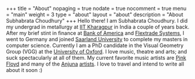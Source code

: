+++
title = "About"
nopaging = true
nodate = true
nocomment = true
menu = "main"
weight = 3
type = "about"
layout = "about"
description = "About Subhabrata Choudhury"
+++
Hello there! I am Subhabrata Choudhury. I did my undergrad in metallurgy at <a target="_blank" href="https://en.wikipedia.org/wiki/Indian_Institute_of_Technology_Kharagpur">IIT Kharagpur</a> in India a couple of years back. After my brief stint in finance at <a target="_blank" href="https://en.wikipedia.org/wiki/Bank_of_America">Bank of America</a> and <a target="_blank" href="https://flextrade.com/about/">Flextrade Systems</a>, I went to Germany and joined <a target="_blank" href="https://en.wikipedia.org/wiki/Saarland_University">Saarland University</a> to complete my masters in computer science. Currently I am a PhD candidate in the Visual Geometry Group (VGG) at the <a target="_blank" href="https://en.wikipedia.org/wiki/University_of_Oxford">University of Oxford</a>. I love music, theatre and arts; and suck spectacularly at all of them. My current favorite music artists are <a target="_blank" href="https://en.wikipedia.org/wiki/Pink_Floyd">Pink Floyd</a> and many of the <a target="_blank" href="https://www.residentadvisor.net/record-label.aspx?id=1550">Anjuna</a> <a target="_blank" href="https://www.residentadvisor.net/record-label.aspx?id=643">artists</a>. I love to travel and intend to write all about it soon :)
         
